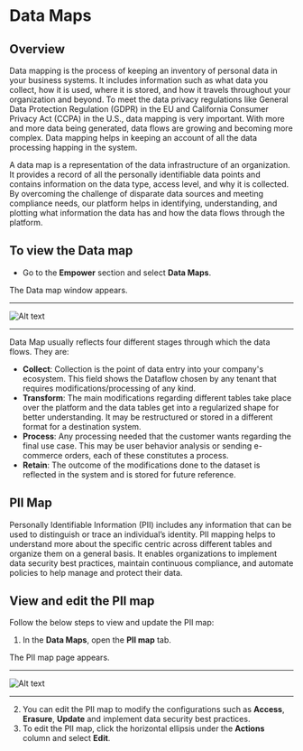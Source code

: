 # Data Maps

## Overview
Data mapping is the process of keeping an inventory of personal data in your business systems. It includes information such as what data you collect, how it is used, where it is stored, and how it travels throughout your organization and beyond. To meet the data privacy regulations like General Data Protection Regulation (GDPR) in the EU and California Consumer Privacy Act (CCPA) in the U.S., data mapping is very important. With more and more data being generated, data flows are growing and becoming more complex. Data mapping helps in keeping an account of all the data processing happing in the system. 

A data map is a representation of the data infrastructure of an organization.  It provides a record of all the personally identifiable data points and contains information on the data type, access level, and why it is collected. By overcoming the challenge of disparate data sources and meeting compliance needs, our platform helps in identifying, understanding, and plotting what information the data has and how the data flows through the platform.  

## To view the Data map

- Go to the **Empower** section and select **Data Maps**.

The Data map window appears.  

---

![Alt text](/doc_snippets/dataMap.png)  

---

Data Map usually reflects four different stages through which the data flows. They are:

- **Collect**: Collection is the point of data entry into your company's ecosystem. This field shows the Dataflow chosen by any tenant that requires modifications/processing of any kind.
- **Transform**: The main modifications regarding different tables take place over the platform and the data tables get into a regularized shape for better understanding. It may be restructured or stored in a different format for a destination system.
- **Process**: Any processing needed that the customer wants regarding the final use case. This may be user behavior analysis or sending e-commerce orders, each of these constitutes a process.
- **Retain**: The outcome of the modifications done to the dataset is reflected in the system and is stored for future reference.  

## PII Map
Personally Identifiable Information (PII) includes any information that can be used to distinguish or trace an individual’s identity. PII mapping helps to understand more about the specific centric across different tables and organize them on a general basis. It enables organizations to implement data security best practices, maintain continuous compliance, and automate policies to help manage and protect their data.

## View and edit the PII map
Follow the below steps to view and update the PII map:

1. In the **Data Maps**, open the **PII map** tab.

The PII map page appears.  

---

![Alt text](/doc_snippets/DataMap-PII.png)  

---

2. You can edit the PII map to modify the configurations such as **Access**, **Erasure**, **Update** and implement data security best practices.
3. To edit the PII map, click the horizontal ellipsis under the **Actions** column and select **Edit**.
